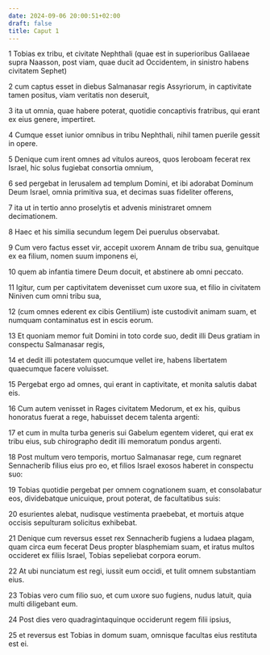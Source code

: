 ```yaml
---
date: 2024-09-06 20:00:51+02:00
draft: false
title: Caput 1
---
```





1 Tobias ex tribu, et civitate Nephthali (quae est in superioribus Galilaeae supra Naasson, post viam, quae ducit ad Occidentem, in sinistro habens civitatem Sephet)

2 cum captus esset in diebus Salmanasar regis Assyriorum, in captivitate tamen positus, viam veritatis non deseruit,

3 ita ut omnia, quae habere poterat, quotidie concaptivis fratribus, qui erant ex eius genere, impertiret.

4 Cumque esset iunior omnibus in tribu Nephthali, nihil tamen puerile gessit in opere.

5 Denique cum irent omnes ad vitulos aureos, quos Ieroboam fecerat rex Israel, hic solus fugiebat consortia omnium,

6 sed pergebat in Ierusalem ad templum Domini, et ibi adorabat Dominum Deum Israel, omnia primitiva sua, et decimas suas fideliter offerens,

7 ita ut in tertio anno proselytis et advenis ministraret omnem decimationem.

8 Haec et his similia secundum legem Dei puerulus observabat.

9 Cum vero factus esset vir, accepit uxorem Annam de tribu sua, genuitque ex ea filium, nomen suum imponens ei,

10 quem ab infantia timere Deum docuit, et abstinere ab omni peccato.

11 Igitur, cum per captivitatem devenisset cum uxore sua, et filio in civitatem Niniven cum omni tribu sua,

12 (cum omnes ederent ex cibis Gentilium) iste custodivit animam suam, et numquam contaminatus est in escis eorum.

13 Et quoniam memor fuit Domini in toto corde suo, dedit illi Deus gratiam in conspectu Salmanasar regis,

14 et dedit illi potestatem quocumque vellet ire, habens libertatem quaecumque facere voluisset.

15 Pergebat ergo ad omnes, qui erant in captivitate, et monita salutis dabat eis.

16 Cum autem venisset in Rages civitatem Medorum, et ex his, quibus honoratus fuerat a rege, habuisset decem talenta argenti:

17 et cum in multa turba generis sui Gabelum egentem videret, qui erat ex tribu eius, sub chirographo dedit illi memoratum pondus argenti.

18 Post multum vero temporis, mortuo Salmanasar rege, cum regnaret Sennacherib filius eius pro eo, et filios Israel exosos haberet in conspectu suo:

19 Tobias quotidie pergebat per omnem cognationem suam, et consolabatur eos, dividebatque unicuique, prout poterat, de facultatibus suis:

20 esurientes alebat, nudisque vestimenta praebebat, et mortuis atque occisis sepulturam solicitus exhibebat.

21 Denique cum reversus esset rex Sennacherib fugiens a Iudaea plagam, quam circa eum fecerat Deus propter blasphemiam suam, et iratus multos occideret ex filiis Israel, Tobias sepeliebat corpora eorum.

22 At ubi nunciatum est regi, iussit eum occidi, et tulit omnem substantiam eius.

23 Tobias vero cum filio suo, et cum uxore suo fugiens, nudus latuit, quia multi diligebant eum.

24 Post dies vero quadragintaquinque occiderunt regem filii ipsius,

25 et reversus est Tobias in domum suam, omnisque facultas eius restituta est ei.

